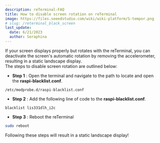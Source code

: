 ```yaml
---
description: reTerminal-FAQ
title: How to disable screen rotation on reTerminal
image: https://files.seeedstudio.com/wiki/wiki-platform/S-tempor.png
# slug: /reterminal_black_screen
last_update:
  date: 6/21/2023
  author: Seraphina
---
```


If your screen displays properly but rotates with the reTerminal, you can deactivate the screen's automatic rotation by removing the accelerometer, resulting in a static landscape display. <br/>
The steps to disable screen rotation are outlined below:

- **Step 1** : Open the terminal and navigate to the path to locate and open the **raspi-blacklist.conf**.

```
/etc/modprobe.d/raspi-blacklist.conf 
```

- **Step 2** : Add the following line of code to the **raspi-blacklist.conf**.

```
blacklist lis331dlh_i2c
```

- **Step 3** : Reboot the reTerminal

```sh
sudo reboot
```

Following these steps will result in a static landscape display!
